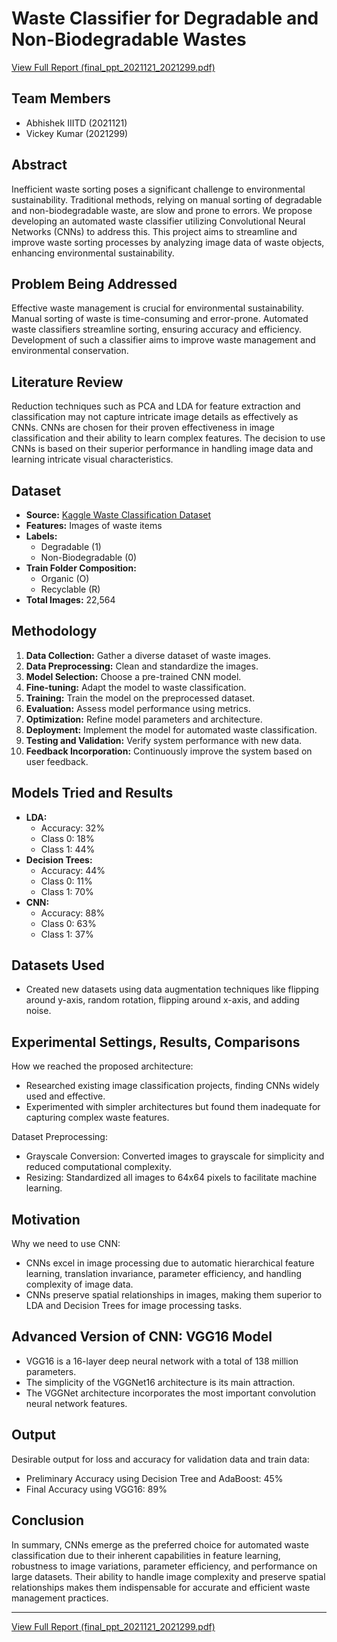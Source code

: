 # Waste Classifier for Degradable and Non-Biodegradable Wastes

[View Full Report (final_ppt_2021121_2021299.pdf)](https://github.com/Vickey21299/Statistical-Machine-Learning/blob/main/SML_PROJECT/SML_PROJECT/final_ppt_2021121_2021299.pdf)
## Team Members
- Abhishek IIITD (2021121)
- Vickey Kumar (2021299)

## Abstract
Inefficient waste sorting poses a significant challenge to environmental sustainability. Traditional methods, relying on manual sorting of degradable and non-biodegradable waste, are slow and prone to errors. We propose developing an automated waste classifier utilizing Convolutional Neural Networks (CNNs) to address this. This project aims to streamline and improve waste sorting processes by analyzing image data of waste objects, enhancing environmental sustainability.

## Problem Being Addressed
Effective waste management is crucial for environmental sustainability. Manual sorting of waste is time-consuming and error-prone. Automated waste classifiers streamline sorting, ensuring accuracy and efficiency. Development of such a classifier aims to improve waste management and environmental conservation.

## Literature Review
Reduction techniques such as PCA and LDA for feature extraction and classification may not capture intricate image details as effectively as CNNs. CNNs are chosen for their proven effectiveness in image classification and their ability to learn complex features. The decision to use CNNs is based on their superior performance in handling image data and learning intricate visual characteristics.

## Dataset
- **Source:** [Kaggle Waste Classification Dataset](https://www.kaggle.com/datasets/techsash/waste-classification-data)
- **Features:** Images of waste items
- **Labels:**
  - Degradable (1)
  - Non-Biodegradable (0)
- **Train Folder Composition:**
  - Organic (O)
  - Recyclable (R)
- **Total Images:** 22,564

## Methodology
1. **Data Collection:** Gather a diverse dataset of waste images.
2. **Data Preprocessing:** Clean and standardize the images.
3. **Model Selection:** Choose a pre-trained CNN model.
4. **Fine-tuning:** Adapt the model to waste classification.
5. **Training:** Train the model on the preprocessed dataset.
6. **Evaluation:** Assess model performance using metrics.
7. **Optimization:** Refine model parameters and architecture.
8. **Deployment:** Implement the model for automated waste classification.
9. **Testing and Validation:** Verify system performance with new data.
10. **Feedback Incorporation:** Continuously improve the system based on user feedback.

## Models Tried and Results
- **LDA:**
  - Accuracy: 32%
  - Class 0: 18%
  - Class 1: 44%
- **Decision Trees:**
  - Accuracy: 44%
  - Class 0: 11%
  - Class 1: 70%
- **CNN:**
  - Accuracy: 88%
  - Class 0: 63%
  - Class 1: 37%

## Datasets Used
- Created new datasets using data augmentation techniques like flipping around y-axis, random rotation, flipping around x-axis, and adding noise.

## Experimental Settings, Results, Comparisons
How we reached the proposed architecture:
- Researched existing image classification projects, finding CNNs widely used and effective.
- Experimented with simpler architectures but found them inadequate for capturing complex waste features.

Dataset Preprocessing:
- Grayscale Conversion: Converted images to grayscale for simplicity and reduced computational complexity.
- Resizing: Standardized all images to 64x64 pixels to facilitate machine learning.

## Motivation
Why we need to use CNN:
- CNNs excel in image processing due to automatic hierarchical feature learning, translation invariance, parameter efficiency, and handling complexity of image data.
- CNNs preserve spatial relationships in images, making them superior to LDA and Decision Trees for image processing tasks.

## Advanced Version of CNN: VGG16 Model
- VGG16 is a 16-layer deep neural network with a total of 138 million parameters.
- The simplicity of the VGGNet16 architecture is its main attraction.
- The VGGNet architecture incorporates the most important convolution neural network features.

## Output
Desirable output for loss and accuracy for validation data and train data:
- Preliminary Accuracy using Decision Tree and AdaBoost: 45%
- Final Accuracy using VGG16: 89%

## Conclusion
In summary, CNNs emerge as the preferred choice for automated waste classification due to their inherent capabilities in feature learning, robustness to image variations, parameter efficiency, and performance on large datasets. Their ability to handle image complexity and preserve spatial relationships makes them indispensable for accurate and efficient waste management practices.

---

[View Full Report (final_ppt_2021121_2021299.pdf)](https://github.com/Vickey21299/Statistical-Machine-Learning/blob/main/SML_PROJECT/SML_PROJECT/final_ppt_2021121_2021299.pdf)
